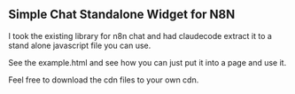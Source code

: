 ## Simple Chat Standalone Widget for N8N

I took the existing library for n8n chat and had claudecode extract it to a stand alone javascript file you can use.

See the example.html and see how you can just put it into a page and use it.

Feel free to download the cdn files to your own cdn.

